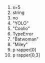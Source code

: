 1. x=5
2. string 
3. no
4. "YOLO"
5. "Coolio"
6. TypeError
7. "Batwoman"
8. "Miley"
9. p rapper[0]
10. p rapper[0,3]